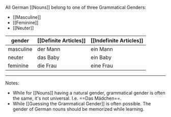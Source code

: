 All German [[Nouns]] belong to one of three Grammatical Genders:
- [[Masculine]]
- [[Feminine]]
- [[Neuter]]

| gender    | [[Definite Articles]] | [[Indefinite Articles]] |
| --------- | --------------------- | ----------------------- |
| masculine | der Mann              | ein Mann                |
| neuter    | das Baby              | ein Baby                |
| feminine  | die Frau              | eine Frau               |

---
Notes:
- While for [[Nouns]] having a natural gender, grammatical gender is often the same, it's not universal. I.e. ==Das Mädchen==.
- While [[Guessing the Grammatical Gender]] is often possible. The gender of German nouns should be memorized while learning.
